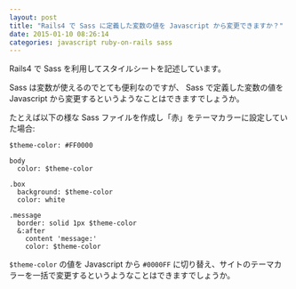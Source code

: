 ```yaml
---
layout: post
title: "Rails4 で Sass に定義した変数の値を Javascript から変更できますか？"
date: 2015-01-10 08:26:14
categories: javascript ruby-on-rails sass
---
```

<p>Rails4 で Sass を利用してスタイルシートを記述しています。</p>

<p>Sass は変数が使えるのでとても便利なのですが、 Sass で定義した変数の値を Javascript から変更するというようなことはできますでしょうか。</p>

<p>たとえば以下の様な Sass ファイルを作成し「赤」をテーマカラーに設定していた場合:</p>

<pre class="lang-css prettyprint-override"><code>$theme-color: #FF0000

body
  color: $theme-color

.box
  background: $theme-color
  color: white

.message
  border: solid 1px $theme-color
  &amp;:after
    content 'message:'
    color: $theme-color
</code></pre>

<p><code>$theme-color</code> の値を Javascript から <code>#0000FF</code> に切り替え、サイトのテーマカラーを一括で変更するというようなことはできますでしょうか。</p>
